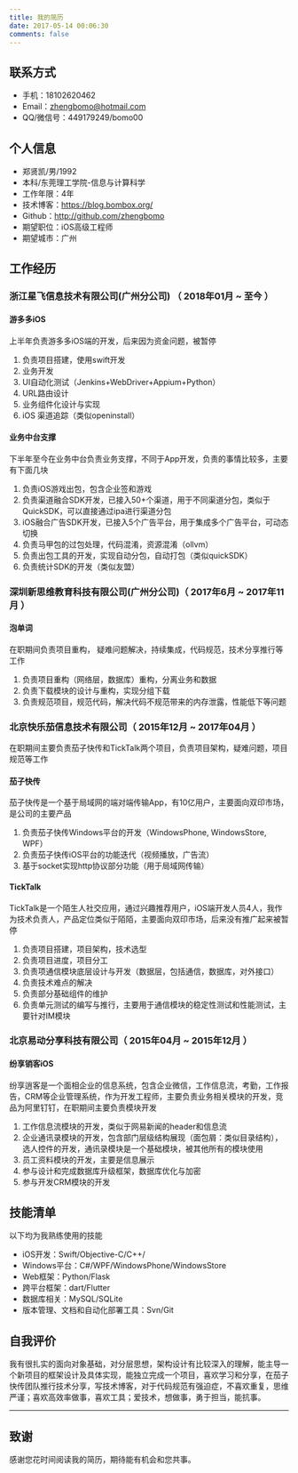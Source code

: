 ```yaml
---
title: 我的简历
date: 2017-05-14 00:06:30
comments: false
---
```


## 联系方式

- 手机：18102620462
- Email：zhengbomo@hotmail.com
- QQ/微信号：449179249/bomo00

## 个人信息

- 郑贤凯/男/1992
- 本科/东莞理工学院-信息与计算科学
- 工作年限：4年
- 技术博客：https://blog.bombox.org/
- Github：http://github.com/zhengbomo  
- 期望职位：iOS高级工程师
- 期望城市：广州

## 工作经历

### 浙江星飞信息技术有限公司(广州分公司) （ 2018年01月 ~ 至今 ）

#### 游多多iOS

上半年负责游多多iOS端的开发，后来因为资金问题，被暂停

1. 负责项目搭建，使用swift开发
2. 业务开发
3. UI自动化测试（Jenkins+WebDriver+Appium+Python）
4. URL路由设计
5. 业务组件化设计与实现
6. iOS 渠道追踪（类似openinstall）

#### 业务中台支撑

下半年至今在业务中台负责业务支撑，不同于App开发，负责的事情比较多，主要有下面几块

1. 负责iOS游戏出包，包含企业签和游戏
2. 负责渠道融合SDK开发，已接入50+个渠道，用于不同渠道分包，类似于QuickSDK，可以直接通过ipa进行渠道分包
3. iOS融合广告SDK开发，已接入5个广告平台，用于集成多个广告平台，可动态切换
4. 负责马甲包的过包处理，代码混淆，资源混淆（ollvm）
5. 负责出包工具的开发，实现自动分包，自动打包（类似quickSDK）
6. 负责统计SDK的开发（类似友盟）

### 深圳新思维教育科技有限公司(广州分公司)（ 2017年6月 ~ 2017年11月 ）

#### 泡单词

在职期间负责项目重构， 疑难问题解决，持续集成，代码规范，技术分享推行等工作

1. 负责项目重构（网络层，数据库）重构，分离业务和数据
2. 负责下载模块的设计与重构，实现分组下载
3. 负责规范项目，规范代码，解决代码不规范带来的内存泄露，性能低下等问题

### 北京快乐茄信息技术有限公司（ 2015年12月 ~ 2017年04月 ）

在职期间主要负责茄子快传和TickTalk两个项目，负责项目架构，疑难问题，项目规范等工作

#### 茄子快传

茄子快传是一个基于局域网的端对端传输App，有10亿用户，主要面向双印市场，是公司的主要产品

1. 负责茄子快传Windows平台的开发（WindowsPhone, WindowsStore, WPF）
2. 负责茄子快传iOS平台的功能迭代（视频播放，广告流）
3. 基于socket实现http协议部分功能（用于局域网传输）

#### TickTalk

TickTalk是一个陌生人社交应用，通过兴趣推荐用户，iOS端开发人员4人，我作为技术负责人，产品定位类似于陌陌，主要面向双印市场，后来没有推广起来被暂停

1. 负责项目搭建，项目架构，技术选型
2. 负责项目进度，项目分工
3. 负责项通信模块底层设计与开发（数据层，包括通信，数据库，对外接口）
4. 负责技术难点的解决
5. 负责部分基础组件的维护
6. 负责单元测试的编写与推行，主要用于通信模块的稳定性测试和性能测试，主要针对IM模块

### 北京易动分享科技有限公司（ 2015年04月 ~ 2015年12月 ）

#### 纷享销客iOS

纷享逍客是一个面相企业的信息系统，包含企业微信，工作信息流，考勤，工作报告，CRM等企业管理系统，作为开发工程师，主要负责业务相关模块的开发，竞品为阿里钉钉，在职期间主要负责模块开发

1. 工作信息流模块的开发，类似于网易新闻的header和信息流
2. 企业通讯录模块的开发，包含部门层级结构展现（面包屑：类似目录结构），选人控件的开发，通讯录模块是一个基础模块，被其他所有的模块使用
3. 员工资料模块的开发，主要是信息展示
4. 参与设计和完成数据库升级框架，数据库优化与加密
5. 参与开发CRM模块的开发

## 技能清单

以下均为我熟练使用的技能

- iOS开发：Swift/Objective-C/C++/
- Windows平台：C#/WPF/WindowsPhone/WindowsStore
- Web框架：Python/Flask
- 跨平台框架：dart/Flutter
- 数据库相关：MySQL/SQLite
- 版本管理、文档和自动化部署工具：Svn/Git

## 自我评价

我有很扎实的面向对象基础，对分层思想，架构设计有比较深入的理解，能主导一个新项目的框架设计及具体实现，能独立完成⼀个项⽬，喜欢学习和分享，在茄子快传团队推行技术分享，写技术博客，对于代码规范有强迫症，不喜欢重复，思维严谨；喜欢高效率做事，喜欢工具；爱技术，想做事，勇于担当，能抗事。

---

## 致谢

感谢您花时间阅读我的简历，期待能有机会和您共事。
